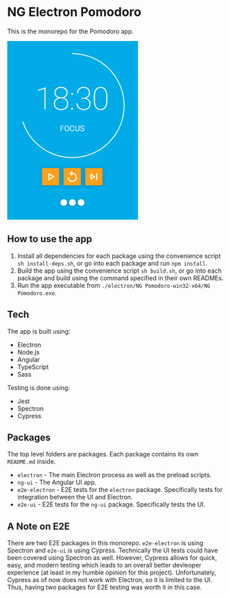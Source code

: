 # NG Electron Pomodoro

This is the monorepo for the Pomodoro app.

![Screenshot of app](screenshot.png)

## How to use the app

1. Install all dependencies for each package using the convenience script `sh install-deps.sh`, or go into each package and run `npm install`.
1. Build the app using the convenience script `sh build.sh`, or go into each package and build using the command specified in their own READMEs.
1. Run the app executable from `./electron/NG Pomodoro-win32-x64/NG Pomodoro.exe`.

## Tech

The app is built using:

- Electron
- Node.js
- Angular
- TypeScript
- Sass

Testing is done using:

- Jest
- Spectron
- Cypress

## Packages

The top level folders are packages. Each package contains its own `README.md` inside.

- `electron` - The main Electron process as well as the preload scripts.
- `ng-ui` - The Angular UI app.
- `e2e-electron` - E2E tests for the `electron` package. Specifically tests for integration between the UI and Electron.
- `e2e-ui` - E2E tests for the `ng-ui` package. Specifically tests the UI.

## A Note on E2E

There are two E2E packages in this monorepo. `e2e-electron` is using Spectron and `e2e-ui` is using Cypress. Technically the UI tests could have been covered using Spectron as well. However, Cypress allows for quick, easy, and modern testing which leads to an overall better devleoper experience (at least in my humble opinion for this project). Unfortunately, Cypress as of now does not work with Electron, so it is limited to the UI. Thus, having two packages for E2E testing was worth it in this case.
